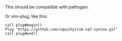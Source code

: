 This should be compatible with pathogen.

Or vim-plug, like this:

    call plug#begin()
    Plug 'https://github.com/sqwishy/vim-sqf-syntax.git'
    call plug#end()

